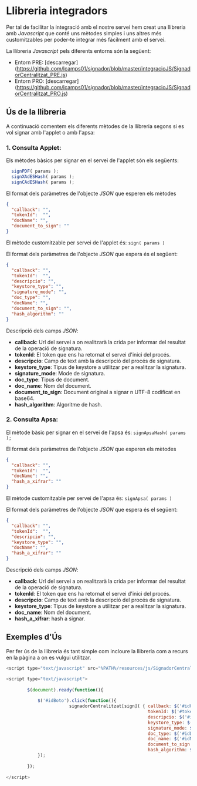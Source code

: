# Llibreria integradors

Per tal de facilitar la integració amb el nostre servei hem creat una llibreria amb _Javascript_ que conté uns mètodes simples i uns
altres més customitzables per poder-te integrar més fàcilment amb el servei.

La llibreria _Javascript_ pels diferents entorns són la següent:

* Entorn PRE: [descarregar] (https://github.com/lcamps01/signador/blob/master/integracioJS/SignadorCentralitzat_PRE.js)
* Entorn PRO: [descarregar] (https://github.com/lcamps01/signador/blob/master/integracioJS/SignadorCentralitzat_PRO.js)

## Ús de la llibreria

A continuació comentem els diferents mètodes de la llibreria segons si es vol signar amb l'applet o amb l'apsa:

### 1. Consulta Applet:

Els mètodes bàsics per signar en el servei de l'applet són els següents:

````javascript
  signPDF( params );
  signXAdESHash( params );
  signCAdESHash( params );
````

El format dels paràmetres de l'objecte _JSON_ que esperen els mètodes 

````json
{
  "callback": "",
  "tokenId":  "",
  "docName": "",
  "document_to_sign": ""
}
````

El mètode customitzable per servei de l'applet és: ``sign( params )``

El format dels paràmetres de l'objecte _JSON_ que espera és el següent: 

````json
{
  "callback": "",
  "tokenId":  "",
  "descripcio": "",
  "keystore_type": "",
  "signature_mode": "",
  "doc_type": "",
  "docName": "",
  "document_to_sign": "",
  "hash_algorithm": ""
}
````

Descripció dels camps _JSON_:
*	**callback**: Url del servei a on realitzarà la crida per informar del resultat de la operació de signatura.
*	**tokenId**: El token que ens ha retornat el servei d'inici del procés.
*	**descripcio**: Camp de text amb la descripció del procés de signatura.
*	**keystore_type**: Tipus de keystore a utilitzar per a realitzar la signatura.
*	**signature_mode**: Mode de signatura.
*	**doc_type**: Tipus de document.
*	**doc_name**: Nom del document.
*	**document_to_sign**: Document original a signar n UTF-8 codificat en base64.
*	**hash_algorithm**: Algoritme de hash.

### 2. Consulta Apsa:

El mètode bàsic per signar en el servei de l'apsa és: ``signApsaHash( params );``

El format dels paràmetres de l'objecte _JSON_ que esperen els mètodes 

````json
{
  "callback": "",
  "tokenId":  "",
  "docName": "",
  "hash_a_xifrar": ""
}
````

El mètode customitzable per servei de l'apsa és: ``signApsa( params )``

El format dels paràmetres de l'objecte _JSON_ que espera és el següent: 

````json
{
  "callback": "",
  "tokenId":  "",
  "descripcio": "",
  "keystore_type": "",
  "docName": "",
  "hash_a_xifrar": ""
}
````

Descripció dels camps _JSON_:
*	**callback**: Url del servei a on realitzarà la crida per informar del resultat de la operació de signatura.
*	**tokenId**: El token que ens ha retornat el servei d'inici del procés.
*	**descripcio**: Camp de text amb la descripció del procés de signatura.
*	**keystore_type**: Tipus de keystore a utilitzar per a realitzar la signatura.
*	**doc_name**: Nom del document.
*	**hash_a_xifrar**: hash a signar.


## Exemples d'Ús

Per fer ús de la llibreria és tant simple com incloure la llibreria com a recurs en la pàgina a on es vulgui utilitzar.

````javascript
<script type="text/javascript" src="%PATH%/resources/js/SignadorCentralitzat.js"></script>

<script type="text/javascript">
	
		$(document).ready(function(){
			
			$('#idBoto').click(function(){
						signadorCentralitzat[sign]( { callback: $('#idUrlCallback').val(), 
						                              tokenId: $('#tokenId').val() , 
						                              descripcio: $('#idDescripcio').val(), 
						                              keystore_type: $('#idKeystore').val(), 
						                              signature_mode: $('#idSignMode').val(), 
						                              doc_type: $('#idDocType').val(), 
						                              doc_name: $('#idNomDoc').val(), 
						                              document_to_sign: $('#idDoc').val(), 
						                              hash_algorithm: $('#idAlgorithm').val() });
			});
			
		});
	
</script>

````

